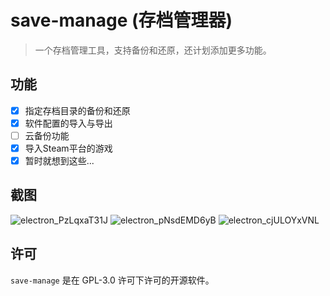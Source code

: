 # save-manage (存档管理器)

> 一个存档管理工具，支持备份和还原，还计划添加更多功能。

## 功能
- [x] 指定存档目录的备份和还原
- [x] 软件配置的导入与导出
- [ ] 云备份功能
- [x] 导入Steam平台的游戏
- [x] 暂时就想到这些...

## 截图
![electron_PzLqxaT31J](https://github.com/user-attachments/assets/62e67794-7c32-4c0c-9946-914bdd12b078)
![electron_pNsdEMD6yB](https://github.com/user-attachments/assets/c48ee3c9-d41a-4123-8bf2-711bbb7db7a0)
![electron_cjULOYxVNL](https://github.com/user-attachments/assets/65c04257-dce8-4915-ab0b-d505b01e5b71)

## 许可

`save-manage` 是在 GPL-3.0 许可下许可的开源软件。
